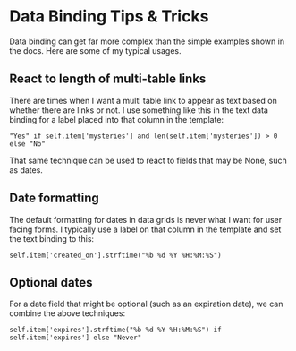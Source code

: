 # Data Binding Tips & Tricks

Data binding can get far more complex than the simple examples shown in the docs.  Here are some of my typical usages.

## React to length of multi-table links

There are times when I want a multi table link to appear as text based on whether there are links or not.  I use something like this in the text data binding for a label placed into that column in the template:

```
"Yes" if self.item['mysteries'] and len(self.item['mysteries']) > 0 else "No"
```

That same technique can be used to react to fields that may be None, such as dates.

## Date formatting

The default formatting for dates in data grids is never what I want for user facing forms.  I typically use a label on that column in the template and set the text binding to this:

```
self.item['created_on'].strftime("%b %d %Y %H:%M:%S")
```

## Optional dates

For a date field that might be optional (such as an expiration date), we can combine the above techniques:

```
self.item['expires'].strftime("%b %d %Y %H:%M:%S") if self.item['expires'] else "Never"
```
